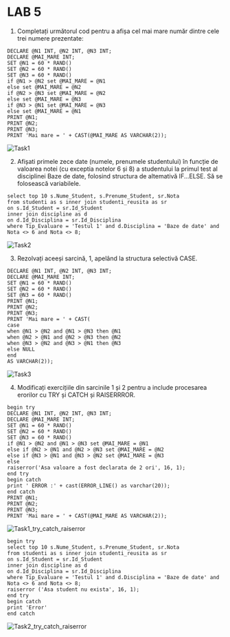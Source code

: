 # LAB 5

1. Completați următorul cod pentru a afișa cel mai mare număr dintre cele trei numere prezentate:
```
DECLARE @N1 INT, @N2 INT, @N3 INT;
DECLARE @MAI_MARE INT;
SET @N1 = 60 * RAND()
SET @N2 = 60 * RAND()
SET @N3 = 60 * RAND()
if @N1 > @N2 set @MAI_MARE = @N1
else set @MAI_MARE = @N2
if @N2 > @N3 set @MAI_MARE = @N2
else set @MAI_MARE = @N3
if @N3 > @N1 set @MAI_MARE = @N3
else set @MAI_MARE = @N1
PRINT @N1;
PRINT @N2;
PRINT @N3;
PRINT 'Mai mare = ' + CAST(@MAI_MARE AS VARCHAR(2));
```
![Task1](https://user-images.githubusercontent.com/34598688/47987876-543bb100-e0e9-11e8-9a84-313f063c1ae3.png)

2. Afișati primele zece date (numele, prenumele studentului) în funcție de valoarea notei (cu exceptia notelor 6 și 8) a studentului la primul test al disciplinei Baze de date, folosind structura de altemativă IF...ELSE. Să se folosească variabilele.
```
select top 10 s.Nume_Student, s.Prenume_Student, sr.Nota
from studenti as s inner join studenti_reusita as sr
on s.Id_Student = sr.Id_Student
inner join discipline as d
on d.Id_Disciplina = sr.Id_Disciplina
where Tip_Evaluare = 'Testul 1' and d.Disciplina = 'Baze de date' and Nota <> 6 and Nota <> 8;
```
![Task2](https://user-images.githubusercontent.com/34598688/47902137-36244580-de8a-11e8-9812-54e5116b70a8.png)


3. Rezolvați aceeși sarcină, 1, apelând la structura selectivă CASE.
```
DECLARE @N1 INT, @N2 INT, @N3 INT;
DECLARE @MAI_MARE INT;
SET @N1 = 60 * RAND()
SET @N2 = 60 * RAND()
SET @N3 = 60 * RAND()
PRINT @N1;
PRINT @N2;
PRINT @N3;
PRINT 'Mai mare = ' + CAST(
case
when @N1 > @N2 and @N1 > @N3 then @N1
when @N2 > @N1 and @N2 > @N3 then @N2
when @N3 > @N2 and @N3 > @N1 then @N3
else NULL
end
AS VARCHAR(2));
```
![Task3](https://user-images.githubusercontent.com/34598688/47988059-dfb54200-e0e9-11e8-815c-be85209b3fba.png)

4. Modificați exercițiile din sarcinile 1 și 2 pentru a include procesarea erorilor cu TRY și CATCH și RAISERRROR.
```
begin try
DECLARE @N1 INT, @N2 INT, @N3 INT;
DECLARE @MAI_MARE INT;
SET @N1 = 60 * RAND()
SET @N2 = 60 * RAND()
SET @N3 = 60 * RAND()
if @N1 > @N2 and @N1 > @N3 set @MAI_MARE = @N1
else if @N2 > @N1 and @N2 > @N3 set @MAI_MARE = @N2
else if @N3 > @N1 and @N3 > @N2 set @MAI_MARE = @N3
else
raiserror('Asa valoare a fost declarata de 2 ori', 16, 1);
end try
begin catch
print ' ERROR :' + cast(ERROR_LINE() as varchar(20));
end catch
PRINT @N1;
PRINT @N2;
PRINT @N3;
PRINT 'Mai mare = ' + CAST(@MAI_MARE AS VARCHAR(2));
```
![Task1_try_catch_raiserror](https://user-images.githubusercontent.com/34598688/47993843-49891800-e0f9-11e8-9e06-f5d94de49368.png)

```
begin try
select top 10 s.Nume_Student, s.Prenume_Student, sr.Nota
from studenti as s inner join studenti_reusita as sr
on s.Id_Student = sr.Id_Student
inner join discipline as d
on d.Id_Disciplina = sr.Id_Disciplina
where Tip_Evaluare = 'Testul 1' and d.Disciplina = 'Baze de date' and Nota <> 6 and Nota <> 8;
raiserror ('Asa student nu exista', 16, 1);
end try
begin catch
print 'Error'
end catch
```
![Task2_try_catch_raiserror](https://user-images.githubusercontent.com/34598688/47994018-d9c75d00-e0f9-11e8-8613-78a5746194cd.png)
